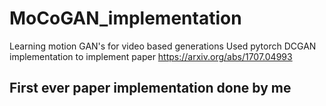 # MoCoGAN_implementation
Learning motion GAN's for video based generations
Used pytorch DCGAN implementation to implement paper https://arxiv.org/abs/1707.04993
## First ever paper implementation done by me
